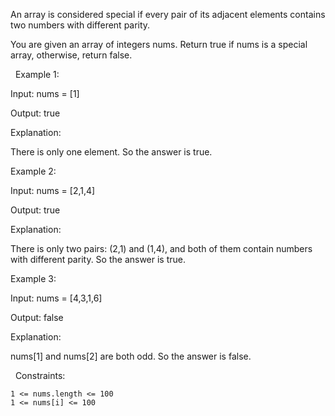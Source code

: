 An array is considered special if every pair of its adjacent elements contains two numbers with different parity.

You are given an array of integers nums. Return true if nums is a special array, otherwise, return false.

 
Example 1:


Input: nums = [1]

Output: true

Explanation:

There is only one element. So the answer is true.


Example 2:


Input: nums = [2,1,4]

Output: true

Explanation:

There is only two pairs: (2,1) and (1,4), and both of them contain numbers with different parity. So the answer is true.


Example 3:


Input: nums = [4,3,1,6]

Output: false

Explanation:

nums[1] and nums[2] are both odd. So the answer is false.


 
Constraints:


	1 <= nums.length <= 100
	1 <= nums[i] <= 100

